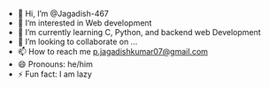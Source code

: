 - 👋 Hi, I’m @Jagadish-467
- 👀 I’m interested in Web development 
- 🌱 I’m currently learning C, Python, and backend web Development
- 💞️ I’m looking to collaborate on ...
- 📫 How to reach me p.jagadishkumar07@gmail.com
- 😄 Pronouns: he/him
- ⚡ Fun fact: I am lazy

<!---
Jagadish-467/Jagadish-467 is a ✨ special ✨ repository because its `README.md` (this file) appears on your GitHub profile.
You can click the Preview link to take a look at your changes.
--->
